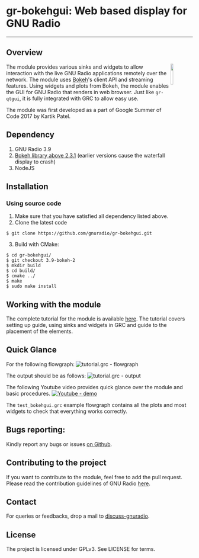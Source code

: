 # gr-bokehgui: Web based display for GNU Radio
------------------------------

## Overview
<img align="right" src="https://wiki.gnuradio.org/images/2/2f/Gnuradio_logo_icon.png?054f8" width="12%" />

The module provides various sinks and widgets to allow interaction with the live GNU Radio applications remotely over the network. The module uses [Bokeh](https://docs.bokeh.org/en/2.3.2/)'s client API and streaming features. Using widgets and plots from Bokeh, the module enables the GUI for GNU Radio that renders in web browser. Just like `gr-qtgui`, it is fully integrated with GRC to allow easy use.

The module was first developed as a part of Google Summer of Code 2017 by Kartik Patel.


## Dependency
1. GNU Radio 3.9
2. [Bokeh library above 2.3.1](https://docs.bokeh.org/en/2.3.2/) (earlier versions cause the waterfall display to crash)
3. NodeJS

## Installation
### Using source code
1. Make sure that you have satisfied all dependency listed above.
2. Clone the latest code
```
$ git clone https://github.com/gnuradio/gr-bokehgui.git
```
3. Build with CMake:
```
$ cd gr-bokehgui/
$ git checkout 3.9-bokeh-2
$ mkdir build
$ cd build/
$ cmake ../
$ make
$ sudo make install
```

## Working with the module
The complete tutorial for the module is available [here](http://kartikpatel.in/GSoC2017/tutorial/). The tutorial covers setting up guide, using sinks and widgets in GRC and guide to the placement of the elements.

## Quick Glance
For the following flowgraph:
![tutorial.grc - flowgraph](http://kartikpatel.in/GSoC2017/images/tutorial/tutorial.grc.png)<br>

The output should be as follows:
![tutorial.grc - output](http://kartikpatel.in/GSoC2017/images/tutorial/tutorial.png)<br>

The following Youtube video provides quick glance over the module and basic procedures.
[![Youtube - demo](http://img.youtube.com/vi/EyNOE9icNVc/0.jpg)](https://www.youtube.com/watch?v=EyNOE9icNVc)

The `test_bokehgui.grc` example flowgraph contains all the plots and most widgets to check that everything works correctly.

## Bugs reporting:
Kindly report any bugs or issues [on Github](https://github.com/gnuradio/gr-bokehgui/issues/).

## Contributing to the project
If you want to contribute to the module, feel free to add the pull request. Please read the contribution guidelines of GNU Radio [here](https://wiki.gnuradio.org/index.php/Development).

## Contact
For queries or feedbacks, drop a mail to [discuss-gnuradio](mailto:discuss-gnuradio@gnu.org).

## License
The project is licensed under GPLv3. See LICENSE for terms.
